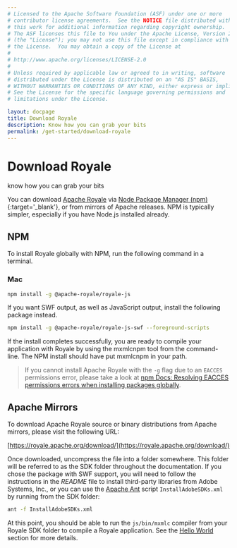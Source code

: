 ```yaml
---
# Licensed to the Apache Software Foundation (ASF) under one or more
# contributor license agreements.  See the NOTICE file distributed with
# this work for additional information regarding copyright ownership.
# The ASF licenses this file to You under the Apache License, Version 2.0
# (the "License"); you may not use this file except in compliance with
# the License.  You may obtain a copy of the License at
# 
# http://www.apache.org/licenses/LICENSE-2.0
# 
# Unless required by applicable law or agreed to in writing, software
# distributed under the License is distributed on an "AS IS" BASIS,
# WITHOUT WARRANTIES OR CONDITIONS OF ANY KIND, either express or implied.
# See the License for the specific language governing permissions and
# limitations under the License.

layout: docpage
title: Download Royale
description: Know how you can grab your bits
permalink: /get-started/download-royale
---
```


# Download Royale

know how you can grab your bits

You can download [Apache Royale](https://royale.apache.org/) via [Node Package Manager (npm)](https://www.npmjs.com/){:target='_blank'}, or from mirrors of Apache releases. NPM is typically simpler, especially if you have Node.js installed already.

## NPM

To install Royale globally with NPM, run the following command in a terminal.

### Mac

```sh
npm install -g @apache-royale/royale-js
```

If you want SWF output, as well as JavaScript output, install the following package instead.

```sh
npm install -g @apache-royale/royale-js-swf --foreground-scripts
```

If the install completes successfully, you are ready to compile your application with Royale by using the mxmlcnpm tool from the command-line.  The NPM install should have put mxmlcnpm in your path.

> If you cannot install Apache Royale with the `-g` flag due to an `EACCES` permissions error, please take a look at [npm Docs: Resolving EACCES permissions errors when installing packages globally](https://docs.npmjs.com/resolving-eacces-permissions-errors-when-installing-packages-globally).

## Apache Mirrors

To download Apache Royale source or binary distributions from Apache mirrors, please visit the following URL:

[https://royale.apache.org/download/](https://royale.apache.org/download/)

Once downloaded, uncompress the file into a folder somewhere.  This folder will be referred to as the SDK folder throughout the documentation.  If you chose the package with SWF support, you will need to follow the instructions in the _README_ file to install third-party libraries from Adobe Systems, Inc., or you can use the [Apache Ant](https://ant.apache.org/) script `InstallAdobeSDKs.xml` by running from the SDK folder:

```sh
ant -f InstallAdobeSDKs.xml
```

At this point, you should be able to run the `js/bin/mxmlc` compiler from your Royale SDK folder to compile a Royale application.  See the [Hello World](get-started/hello-world) section for more details.
